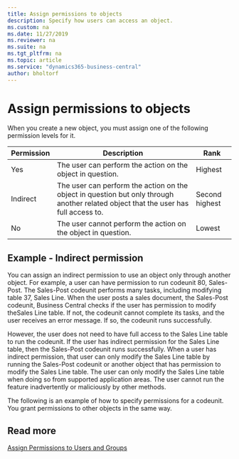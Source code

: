 ```yaml
---
title: Assign permissions to objects
description: Specify how users can access an object.
ms.custom: na
ms.date: 11/27/2019
ms.reviewer: na
ms.suite: na
ms.tgt_pltfrm: na
ms.topic: article
ms.service: "dynamics365-business-central"
author: bholtorf
---
```

# Assign permissions to objects
When you create a new object, you must assign one of the following permission levels for it.

|Permission|Description|Rank|
|---------|---------|---------|
|Yes|The user can perform the action on the object in question.|Highest|
|Indirect|The user can perform the action on the object in question but only through another related object that the user has full access to.|Second highest|
|No|The user cannot perform the action on the object in question.|Lowest|

## Example - Indirect permission
You can assign an indirect permission to use an object only through another object. For example, a user can have permission to run codeunit 80, Sales-Post. The Sales-Post codeunit performs many tasks, including modifying table 37, Sales Line. When the user posts a sales document, the Sales-Post codeunit, Business Central checks if the user has permission to modify theSales Line table. If not, the codeunit cannot complete its tasks, and the user receives an error message. If so, the codeunit runs successfully.

However, the user does not need to have full access to the Sales Line table to run the codeunit. If the user has indirect permission for the Sales Line table, then the Sales-Post codeunit runs successfully. When a user has indirect permission, that user can only modify the Sales Line table by running the Sales-Post codeunit or another object that has permission to modify the Sales Line table. The user can only modify the Sales Line table when doing so from supported application areas. The user cannot run the feature inadvertently or maliciously by other methods.

The following is an example of how to specify permissions for a codeunit. You grant permissions to other objects in the same way.

## Read more
[Assign Permissions to Users and Groups](/business-central/ui-define-granular-permissions.md)